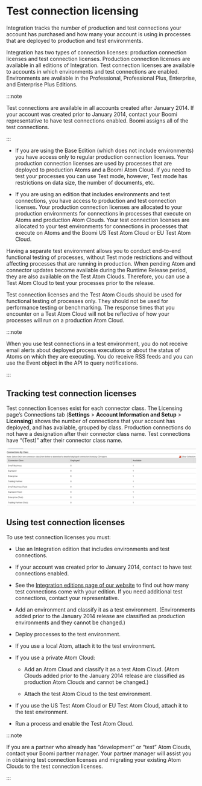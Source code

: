 # Test connection licensing 

<head>
  <meta name="guidename" content="Platform"/>
  <meta name="context" content="GUID-04708d54-8ea3-453f-8dac-3e2e6b72330b"/>
</head>


Integration tracks the number of production and test connections your account has purchased and how many your account is using in processes that are deployed to production and test environments.

Integration has two types of connection licenses: production connection licenses and test connection licenses. Production connection licenses are available in all editions of Integration. Test connection licenses are available to accounts in which environments and test connections are enabled. Environments are available in the Professional, Professional Plus, Enterprise, and Enterprise Plus Editions.

:::note 

Test connections are available in all accounts created after January 2014. If your account was created prior to January 2014, contact your Boomi representative to have test connections enabled. Boomi assigns all of the test connections.

:::

- If you are using the Base Edition (which does not include environments) you have access only to regular production connection licenses. Your production connection licenses are used by processes that are deployed to production Atoms and a Boomi Atom Cloud. If you need to test your processes you can use Test mode, however, Test mode has restrictions on data size, the number of documents, etc.

- If you are using an edition that includes environments and test connections, you have access to production and test connection licenses. Your production connection licenses are allocated to your production environments for connections in processes that execute on Atoms and production Atom Clouds. Your test connection licenses are allocated to your test environments for connections in processes that execute on Atoms and the Boomi US Test Atom Cloud or EU Test Atom Cloud.


Having a separate test environment allows you to conduct end-to-end functional testing of processes, without Test mode restrictions and without affecting processes that are running in production. When pending Atom and connector updates become available during the Runtime Release period, they are also available on the Test Atom Clouds. Therefore, you can use a Test Atom Cloud to test your processes prior to the release.

Test connection licenses and the Test Atom Clouds should be used for functional testing of processes only. They should not be used for performance testing or benchmarking. The response times that you encounter on a Test Atom Cloud will not be reflective of how your processes will run on a production Atom Cloud.

:::note

When you use test connections in a test environment, you do not receive email alerts about deployed process executions or about the status of Atoms on which they are executing. You do receive RSS feeds and you can use the Event object in the API to query notifications.

:::

## Tracking test connection licenses 

Test connection licenses exist for each connector class. The Licensing page’s Connections tab (**Settings** > **Account Information and Setup** > **Licensing**) shows the number of connections that your account has deployed, and has available, grouped by class. Production connections do not have a designation after their connector class name. Test connections have “(Test)” after their connector class name.

![Connection usage window](./Images/setup-ps-licensing-connections-by-class_963bce91-b053-4c84-af7b-1be768c7e070.jpg)

## Using test connection licenses 

To use test connection licenses you must:

- Use an Integration edition that includes environments and test connections.

- If your account was created prior to January 2014, contact to have test connections enabled.

- See the [Integration editions page of our website](https://www.boomi.com/products/editions/compare/) to find out how many test connections come with your edition. If you need additional test connections, contact your representative.

- Add an environment and classify it as a test environment. (Environments added prior to the January 2014 release are classified as production environments and they cannot be changed.)

- Deploy processes to the test environment.

- If you use a local Atom, attach it to the test environment.

- If you use a private Atom Cloud:

    - Add an Atom Cloud and classify it as a test Atom Cloud. (Atom Clouds added prior to the January 2014 release are classified as production Atom Clouds and cannot be changed.)

    - Attach the test Atom Cloud to the test environment.

- If you use the US Test Atom Cloud or EU Test Atom Cloud, attach it to the test environment.

-   Run a process and enable the Test Atom Cloud.


:::note 

If you are a partner who already has “development” or “test” Atom Clouds, contact your Boomi partner manager. Your partner manager will assist you in obtaining test connection licenses and migrating your existing Atom Clouds to the test connection licenses.

:::
